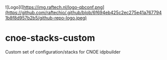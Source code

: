 ![Logo]([https://img.raftech.nl/logo-qbconf.png](https://github.com/raftechio/.github/blob/6f694eb425c2ec275e41a7677941b8f8d957b2b5/github-repo-logo.jpeg)

# cnoe-stacks-custom

Custom set of configuration/stacks for CNOE idpbuilder
